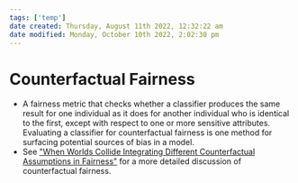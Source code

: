```yaml
---
tags: ['temp']
date created: Thursday, August 11th 2022, 12:32:22 am
date modified: Monday, October 10th 2022, 2:02:30 pm
---
```


# Counterfactual Fairness
- A fairness metric that checks whether a classifier produces the same result for one individual as it does for another individual who is identical to the first, except with respect to one or more sensitive attributes. Evaluating a classifier for counterfactual fairness is one method for surfacing potential sources of bias in a model.
- See ["When Worlds Collide Integrating Different Counterfactual Assumptions in Fairness"](https//papers.nips.cc/paper/2017/file/1271a7029c9df08643b631b02cf9e116-Paper.pdf) for a more detailed discussion of counterfactual fairness.




